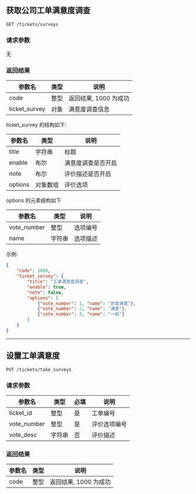 ## 获取公司工单满意度调查

`GET /tickets/surveys`

### 请求参数

无

### 返回结果

|    参数名     | 类型 |          说明         |
|---------------|------|-----------------------|
| code          | 整型 | 返回结果, 1000 为成功 |
| ticket_survey | 对象 | 满意度调查信息        |

ticket_survey 的结构如下:

| 参数名  |   类型   |        说明        |
|---------|----------|--------------------|
| title   | 字符串   | 标题               |
| enable  | 布尔     | 满意度调查是否开启 |
| note    | 布尔     | 评价描述是否开启   |
| options | 对象数组 | 评价选项           |

options 的元素结构如下

|   参数名    |  类型  |   说明   |
|-------------|--------|----------|
| vote_number | 整型   | 选项编号 |
| name        | 字符串 | 选项描述 |

示例:

```json
{
    "code": 1000,
    "ticket_servey": {
        "title": "工单满意度调查",
        "enable": true,
        "note": false,
        "options": [
            {"vote_number": 1, "name": "非常满意"},
            {"vote_number": 2, "name": "满意"},
            {"vote_number": 3, "name": "一般"}
        ]
    }
}
```


********************************


## 设置工单满意度

`PUT /tickets/take_surveys`

### 请求参数

|   参数名    |  类型  | 必填 |     说明     |
|-------------|--------|------|--------------|
| ticket_id   | 整型   | 是   | 工单编号     |
| vote_number | 整型   | 是   | 评价选项编号 |
| vote_desc   | 字符串 | 否   | 评价描述     |

### 返回结果

| 参数名 | 类型 |          说明         |
|--------|------|-----------------------|
| code   | 整型 | 返回结果, 1000 为成功 |

